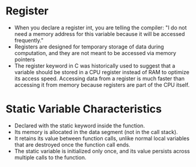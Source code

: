 # Register
- When you declare a register int, you are telling the compiler: "I do not need a memory address for this variable because it will be accessed frequently."
- Registers are designed for temporary storage of data during computation, and they are not meant to be accessed via memory pointers
- The register keyword in C was historically used to suggest that a variable should be stored in a CPU register instead of RAM to optimize its access speed. Accessing data from a register is much faster than accessing it from memory because registers are part of the CPU itself.



# Static Variable Characteristics

- Declared with the static keyword inside the function.
- Its memory is allocated in the data segment (not in the call stack).
- It retains its value between function calls, unlike normal local variables that are destroyed once the function call ends.
- The static variable is initialized only once, and its value persists across multiple calls to the function.